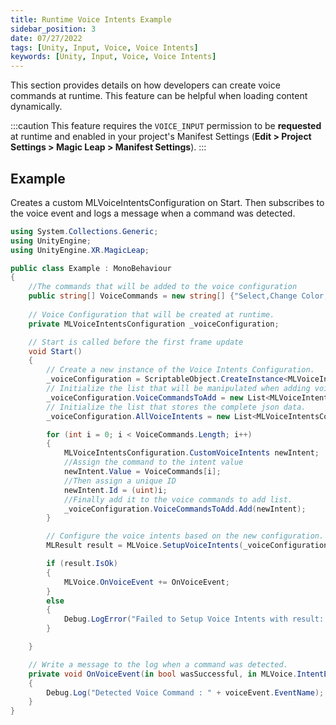```yaml
---
title: Runtime Voice Intents Example
sidebar_position: 3
date: 07/27/2022
tags: [Unity, Input, Voice, Voice Intents]
keywords: [Unity, Input, Voice, Voice Intents]
---
```


This section provides details on how developers can create voice commands at runtime. This feature can be helpful when loading content dynamically.

:::caution
This feature requires the `VOICE_INPUT` permission to be **requested** at runtime and enabled in your project's Manifest Settings (**Edit > Project Settings > Magic Leap > Manifest Settings**).
:::



## Example

Creates a custom MLVoiceIntentsConfiguration on Start. Then subscribes to the voice event and logs a message when a command was detected.
 

``` csharp
using System.Collections.Generic;
using UnityEngine;
using UnityEngine.XR.MagicLeap;

public class Example : MonoBehaviour
{
    //The commands that will be added to the voice configuration
    public string[] VoiceCommands = new string[] {"Select,Change Color,Undo"};
    
    // Voice Configuration that will be created at runtime.
    private MLVoiceIntentsConfiguration _voiceConfiguration;

    // Start is called before the first frame update
    void Start()
    {
        // Create a new instance of the Voice Intents Configuration.
        _voiceConfiguration = ScriptableObject.CreateInstance<MLVoiceIntentsConfiguration>();
        // Initialize the list that will be manipulated when adding voice commands.
        _voiceConfiguration.VoiceCommandsToAdd = new List<MLVoiceIntentsConfiguration.CustomVoiceIntents>();
        // Initialize the list that stores the complete json data.
        _voiceConfiguration.AllVoiceIntents = new List<MLVoiceIntentsConfiguration.JSONData>();

        for (int i = 0; i < VoiceCommands.Length; i++)
        {
            MLVoiceIntentsConfiguration.CustomVoiceIntents newIntent;
            //Assign the command to the intent value
            newIntent.Value = VoiceCommands[i];
            //Then assign a unique ID
            newIntent.Id = (uint)i;
            //Finally add it to the voice commands to add list.
            _voiceConfiguration.VoiceCommandsToAdd.Add(newIntent);
        }

        // Configure the voice intents based on the new configuration.
        MLResult result = MLVoice.SetupVoiceIntents(_voiceConfiguration);

        if (result.IsOk)
        {
            MLVoice.OnVoiceEvent += OnVoiceEvent;
        }
        else
        {
            Debug.LogError("Failed to Setup Voice Intents with result: " + result);
        }

    }

    // Write a message to the log when a command was detected.
    private void OnVoiceEvent(in bool wasSuccessful, in MLVoice.IntentEvent voiceEvent)
    {
        Debug.Log("Detected Voice Command : " + voiceEvent.EventName);
    }
}
```

